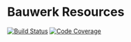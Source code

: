 # Bauwerk Resources
[![Build Status](https://img.shields.io/travis/bauwerk-tools/bauwerk-resource.svg)](https://travis-ci.org/bauwerk-tools/bauwerk-resource)
[![Code Coverage](https://img.shields.io/coveralls/bauwerk-tools/BauwerkResource.svg)](https://coveralls.io/r/bauwerk-tools/BauwerkResource)